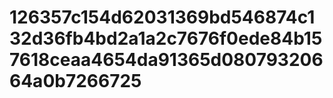 # 126357c154d62031369bd546874c132d36fb4bd2a1a2c7676f0ede84b157618ceaa4654da91365d08079320664a0b7266725